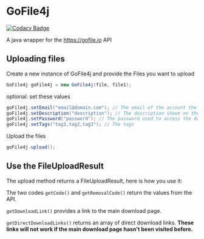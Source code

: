 # GoFile4j

[![Codacy Badge](https://api.codacy.com/project/badge/Grade/b05a911385fa404883066ce138d9b4f3)](https://app.codacy.com/manual/NichtStudioCode/GoFile4j?utm_source=github.com&utm_medium=referral&utm_content=NichtStudioCode/GoFile4j&utm_campaign=Badge_Grade_Settings)

A java wrapper for the <https://gofile.io> API

## Uploading files

Create a new instance of GoFile4j and provide the Files you want to upload
```java
GoFile4j goFile4j = new GoFile4j(file, file1);
```
optional: set these values
```java
goFile4j.setEmail("email@domain.com"); // The email of the account the upload should be associated with (= manage uploads)
goFile4j.setDescription("description"); // The description shown on the download page
goFile4j.setPassword("password"); // The password used to access the download page
goFile4j.setTags("tag1,tag2,tag3"); // The tags
```
Upload the files
```java
goFile4j.upload();
```

## Use the FileUploadResult
The upload method returns a FileUploadResult, here is how you use it:

The two codes ```getCode()``` and ```getRemovalCode()``` return the values from the API.

```getDownloadLink()``` provides a link to the main download page.

```getDirectDownloadLinks()``` returns an array of direct download links. **These links will not work if the main download page hasn't been visited before.**
